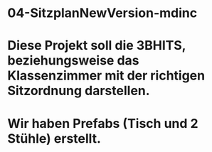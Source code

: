 # 04-SitzplanNewVersion-mdinc
# Diese Projekt soll die 3BHITS, beziehungsweise das Klassenzimmer mit der richtigen Sitzordnung darstellen.
# Wir haben Prefabs (Tisch und 2 Stühle) erstellt.
 